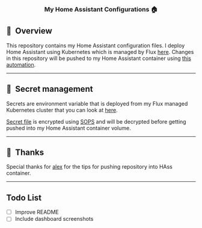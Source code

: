 <div align="center">

### My Home Assistant Configurations :house:

</div>

## :book:&nbsp; Overview

This repository contains my Home Assistant configuration files. I deploy Home Assistant using Kubernetes which is managed by Flux [here](https://github.com/budimanjojo/home-cluster). Changes in this repository will be pushed to my Home Assistant container using [this automation](./automation/update_config.yaml).

---

## :lock_with_ink_pen:&nbsp; Secret management

Secrets are environment variable that is deployed from my Flux managed Kubernetes cluster that you can look at [here](https://github.com/budimanjojo/home-cluster/blob/main/cluster/apps/homeassistant/secret.yaml).

[Secret file](./secrets.yaml) is encrypted using [SOPS](https://github.com/mozilla/sops) and will be decrypted before getting pushed into my Home Assistant container volume.

---

## :handshake:&nbsp; Thanks

Special thanks for [alex](https://github.com/alexwaibal) for the tips for pushing repository into HAss container.

---

## Todo List

- [ ] Improve README
- [ ] Include dashboard screenshots
